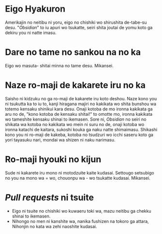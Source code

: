 # Eigo Hyakuron
Amerikajin no neitibu ni yoru, eigo no chishiki wo shirushita de-tabe-su desu. "*Obsidian*" to iu apuri wo tsukatte, seiri shita joutai de yomu koto ga dekiru you ni natte imasu.

# Dare no tame no sankou na no ka
Eigo wo masuta- shitai minna no tame desu. Mikansei.

# Naze ro-maji de kakarete iru no ka
Saisho ni kidzuku no ga ro-maji de kakarete iru koto deshou. Naze kono you ni tsukutta ka to iu to, kanji hiragana majiri no kakikata wo shita bunshou wa totemo kensaku shinikui kara desu. Onaji kotoba de mo ironna kakikata ga aru no de, "kono kotoba de kensaku shitai!" to omotte mo, ironna kakikata wo tameshite kensaku shinai to ikemasen. Sore ni, *Obsidian* no seiri no shikata wa kotoba no kakikata wo mein ni suru no de, onaji kotoba wo ironna katachi de kaitara, sukoshi kouka ga naku natte shimaimasu. Shikashi kono you ni ro-maji de kakeba, kotoba no tsudzuri wo icchi saseru koto ga yori tayasuku nari, mondai wa shizen ni naku narimasu.

# Ro-maji hyouki no kijun
Sude ni kakarete iru mono ni motodzuite kaite kudasai. Settougo setsubigo no you na mono wa = wo, chouonpu wa - wo tsukatte kudasai. Mikansei.

# *Pull requests* ni tsuite
- Eigo ni tsuite no chishiki wo kuwaeru toki wa, mazu neitibu ga chekku shinai to ikemasen.
- Nihongo no men ni kanshite wa, nanika fushizen na tokoro ga attara, Nihonjin no kata wa zehi naoshite kudasai.
